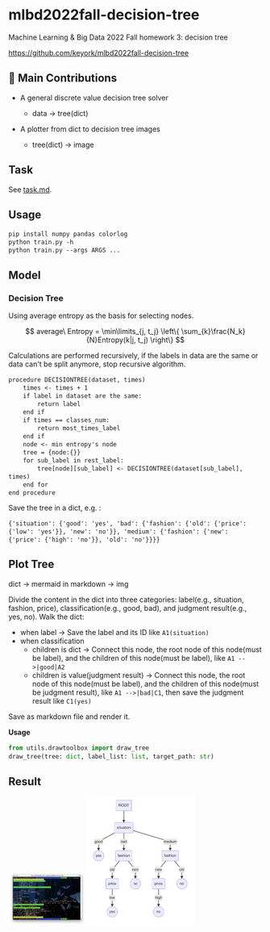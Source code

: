 # mlbd2022fall-decision-tree

Machine Learning & Big Data 2022 Fall homework 3: decision tree

https://github.com/keyork/mlbd2022fall-decision-tree

## 🎉 Main Contributions

- A general discrete value decision tree solver

  - data -> tree(dict)

- A plotter from dict to decision tree images
  - tree(dict) -> image

## Task

See [task.md](https://github.com/keyork/mlbd2022fall-decision-tree/blob/main/task.md).

## Usage

```shell
pip install numpy pandas colorlog
python train.py -h
python train.py --args ARGS ...
```

## Model

### Decision Tree

Using average entropy as the basis for selecting nodes.

$$
average\ Entropy = \min\limits_{j, t_j} \left\{ \sum_{k}\frac{N_k}{N}Entropy(k|j, t_j) \right\}
$$

Calculations are performed recursively, if the labels in data are the same or data can't be split anymore, stop recursive algorithm.

```pseudocode
procedure DECISIONTREE(dataset, times)
	times <- times + 1
	if label in dataset are the same:
		return label
    end if
    if times == classes_num:
    	return most_times_label
    end if
    node <- min entropy's node
    tree = {node:{}}
    for sub_label in rest_label:
    	tree[node][sub_label] <- DECISIONTREE(dataset[sub_label], times)
    end for
end procedure
```

Save the tree in a dict, e.g. :

```
{'situation': {'good': 'yes', 'bad': {'fashion': {'old': {'price': {'low': 'yes'}}, 'new': 'no'}}, 'medium': {'fashion': {'new': {'price': {'high': 'no'}}, 'old': 'no'}}}}
```

## Plot Tree

dict -> mermaid in markdown -> img

Divide the content in the dict into three categories: label(e.g., situation, fashion, price), classification(e.g., good, bad), and judgment result(e.g., yes, no). Walk the dict:

- when label -> Save the label and its ID like `A1(situation)`
- when classification
  - children is dict -> Connect this node, the root node of this node(must be label), and the children of this node(must be label), like `A1 -->|good|A2`
  - children is value(judgment result) -> Connect this node, the root node of this node(must be label), and the children of this node(must be judgment result), like `A1 -->|bad|C1`, then save the judgment result like `C1(yes)`

Save as markdown file and render it.

**Usage**

```python
from utils.drawtoolbox import draw_tree
draw_tree(tree: dict, label_list: list, target_path: str)
```

## Result

<img src="img/result_report.png" alt="result_report" style="zoom:15%;" /><img src="img/tree_report.png" alt="tree_report" style="zoom:25%;" />

